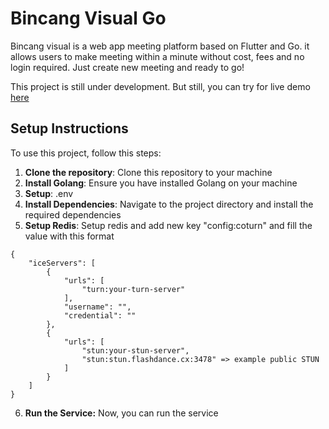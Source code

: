 # Bincang Visual Go

Bincang visual is a web app meeting platform based on Flutter and Go. it allows users to make meeting within a minute without cost, fees and no login required. Just create new meeting and ready to go!

This project is still under development.
But still, you can try for live demo [here](https://bakwanx.github.io/bincang-visual-web/)

## Setup Instructions

To use this project, follow this steps:

1. **Clone the repository**: Clone this repository to your machine
2. **Install Golang**: Ensure you have installed Golang on your machine
3. **Setup**: .env
4. **Install Dependencies**: Navigate to the project directory and install the required dependencies
5. **Setup Redis**: Setup redis and add new key "config:coturn" and fill the value with this format

```
{
    "iceServers": [
        {
            "urls": [
                "turn:your-turn-server"
            ],
            "username": "",
            "credential": ""
        },
        {
            "urls": [
                "stun:your-stun-server",
                "stun:stun.flashdance.cx:3478" => example public STUN
            ]
        }
    ]
}
```

6. **Run the Service:** Now, you can run the service
